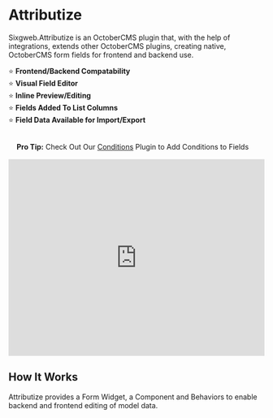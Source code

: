 # Attributize
Sixgweb.Attributize is an OctoberCMS plugin that, with the help of integrations, extends other OctoberCMS plugins, creating native, OctoberCMS form fields for frontend and backend use.

:star: **Frontend/Backend Compatability**<br />
:star: **Visual Field Editor** <br />
:star: **Inline Preview/Editing** <br />
:star: **Fields Added To List Columns** <br />
:star: **Field Data Available for Import/Export**

<div class="tip custom-block" style="padding:16px;">
<strong>Pro Tip:</strong> Check Out Our <a href="/conditions/">Conditions</a>
 Plugin to Add Conditions to Fields
</div>

<iframe width="100%" height="387" src="https://www.youtube.com/embed/dIgQCLZByug" title="YouTube video player" frameborder="0" allow="accelerometer; autoplay; clipboard-write; encrypted-media; gyroscope; picture-in-picture" allowfullscreen></iframe>

## How It Works
Attributize provides a Form Widget, a Component and Behaviors to enable backend and frontend editing of model data.
